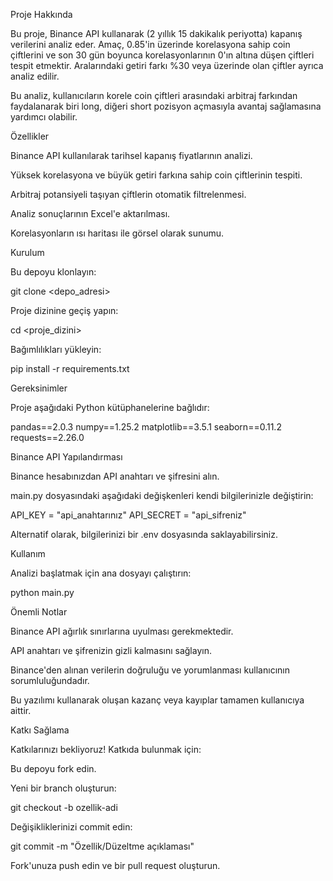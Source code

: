 Proje Hakkında

Bu proje, Binance API kullanarak (2 yıllık 15 dakikalık periyotta) kapanış verilerini analiz eder. Amaç, 0.85'in üzerinde korelasyona sahip coin çiftlerini ve son 30 gün boyunca korelasyonlarının 0'ın altına düşen çiftleri tespit etmektir. Aralarındaki getiri farkı %30 veya üzerinde olan çiftler ayrıca analiz edilir.

Bu analiz, kullanıcıların korele coin çiftleri arasındaki arbitraj farkından faydalanarak biri long, diğeri short pozisyon açmasıyla avantaj sağlamasına yardımcı olabilir.

Özellikler

Binance API kullanılarak tarihsel kapanış fiyatlarının analizi.

Yüksek korelasyona ve büyük getiri farkına sahip coin çiftlerinin tespiti.

Arbitraj potansiyeli taşıyan çiftlerin otomatik filtrelenmesi.

Analiz sonuçlarının Excel'e aktarılması.

Korelasyonların ısı haritası ile görsel olarak sunumu.

Kurulum

Bu depoyu klonlayın:

git clone <depo_adresi>

Proje dizinine geçiş yapın:

cd <proje_dizini>

Bağımlılıkları yükleyin:

pip install -r requirements.txt

Gereksinimler

Proje aşağıdaki Python kütüphanelerine bağlıdır:

 pandas==2.0.3
 numpy==1.25.2
 matplotlib==3.5.1
 seaborn==0.11.2
 requests==2.26.0

Binance API Yapılandırması

Binance hesabınızdan API anahtarı ve şifresini alın.

main.py dosyasındaki aşağıdaki değişkenleri kendi bilgilerinizle değiştirin:

API_KEY = "api_anahtarınız"
API_SECRET = "api_sifreniz"

Alternatif olarak, bilgilerinizi bir .env dosyasında saklayabilirsiniz.

Kullanım

Analizi başlatmak için ana dosyayı çalıştırın:

python main.py

Önemli Notlar

Binance API ağırlık sınırlarına uyulması gerekmektedir.

API anahtarı ve şifrenizin gizli kalmasını sağlayın.

Binance'den alınan verilerin doğruluğu ve yorumlanması kullanıcının sorumluluğundadır.

Bu yazılımı kullanarak oluşan kazanç veya kayıplar tamamen kullanıcıya aittir.

Katkı Sağlama

Katkılarınızı bekliyoruz! Katkıda bulunmak için:

Bu depoyu fork edin.

Yeni bir branch oluşturun:

git checkout -b ozellik-adi

Değişikliklerinizi commit edin:

git commit -m "Özellik/Düzeltme açıklaması"

Fork'unuza push edin ve bir pull request oluşturun.

